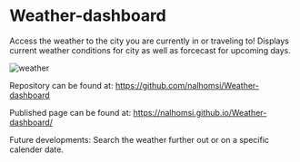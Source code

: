 # Weather-dashboard

Access the weather to the city you are currently in or traveling to! Displays current weather conditions for city as well as forcecast for upcoming days.

![weather](https://user-images.githubusercontent.com/80538653/121287590-d434e380-c8af-11eb-91ab-c5820bdf8e89.jpg)

Repository can be found at: https://github.com/nalhomsi/Weather-dashboard

Published page can be found at: https://nalhomsi.github.io/Weather-dashboard/

Future developments: Search the weather further out or on a specific calender date.
